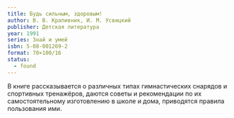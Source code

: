 ```yaml
---
title: Будь сильным, здоровым!
author: В. В. Крапивник, И. М. Усвицкий
publisher: Детская литература
year: 1991
series: Знай и умей
isbn: 5-08-001269-2
format: 70×100/16
status:
  - found
---
```


В книге рассказывается о различных типах гимнастических снарядов и спортивных тренажёров, даются советы и рекомендации по их самостоятельному изготовлению в школе и дома, приводятся правила пользования ими.
